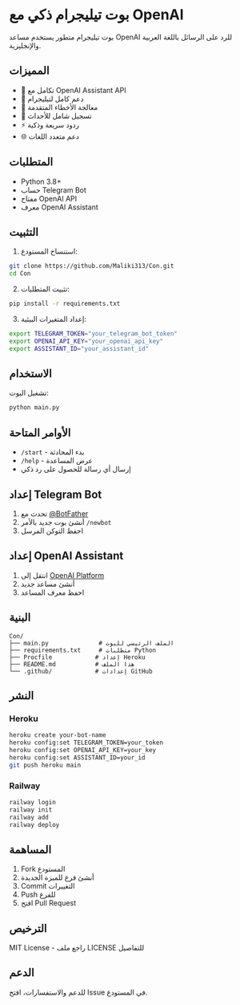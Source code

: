# بوت تيليجرام ذكي مع OpenAI

بوت تيليجرام متطور يستخدم مساعد OpenAI للرد على الرسائل باللغة العربية والإنجليزية.

## المميزات

- 🤖 تكامل مع OpenAI Assistant API
- 📱 دعم كامل لتيليجرام
- 🔄 معالجة الأخطاء المتقدمة
- 📝 تسجيل شامل للأحداث
- ⚡ ردود سريعة وذكية
- 🌐 دعم متعدد اللغات

## المتطلبات

- Python 3.8+
- حساب Telegram Bot
- مفتاح OpenAI API
- معرف OpenAI Assistant

## التثبيت

1. استنساخ المستودع:
```bash
git clone https://github.com/Maliki313/Con.git
cd Con
```

2. تثبيت المتطلبات:
```bash
pip install -r requirements.txt
```

3. إعداد المتغيرات البيئية:
```bash
export TELEGRAM_TOKEN="your_telegram_bot_token"
export OPENAI_API_KEY="your_openai_api_key"
export ASSISTANT_ID="your_assistant_id"
```

## الاستخدام

تشغيل البوت:
```bash
python main.py
```

## الأوامر المتاحة

- `/start` - بدء المحادثة
- `/help` - عرض المساعدة
- إرسال أي رسالة للحصول على رد ذكي

## إعداد Telegram Bot

1. تحدث مع [@BotFather](https://t.me/botfather)
2. أنشئ بوت جديد بالأمر `/newbot`
3. احفظ التوكن المرسل

## إعداد OpenAI Assistant

1. انتقل إلى [OpenAI Platform](https://platform.openai.com/)
2. أنشئ مساعد جديد
3. احفظ معرف المساعد

## البنية

```
Con/
├── main.py              # الملف الرئيسي للبوت
├── requirements.txt     # متطلبات Python
├── Procfile            # إعداد Heroku
├── README.md           # هذا الملف
└── .github/            # إعدادات GitHub
```

## النشر

### Heroku

```bash
heroku create your-bot-name
heroku config:set TELEGRAM_TOKEN=your_token
heroku config:set OPENAI_API_KEY=your_key
heroku config:set ASSISTANT_ID=your_id
git push heroku main
```

### Railway

```bash
railway login
railway init
railway add
railway deploy
```

## المساهمة

1. Fork المستودع
2. أنشئ فرع للميزة الجديدة
3. Commit التغييرات
4. Push للفرع
5. افتح Pull Request

## الترخيص

MIT License - راجع ملف LICENSE للتفاصيل

## الدعم

للدعم والاستفسارات، افتح Issue في المستودع.